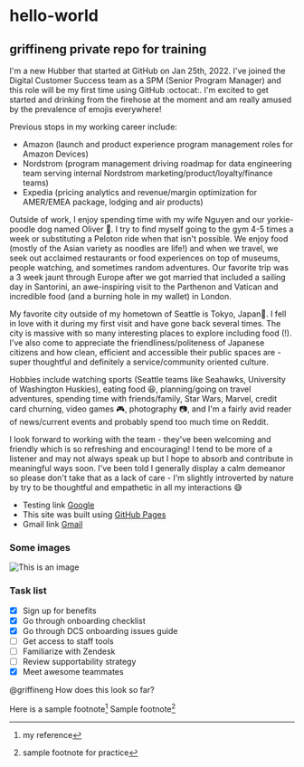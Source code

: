 # hello-world
## griffineng private repo for training
I'm a new Hubber that started at GitHub on Jan 25th, 2022. I've joined the Digital Customer Success team as a SPM (Senior Program Manager) and this role will be my first time using GitHub :octocat:. I'm excited to get started and drinking from the firehose at the moment and am really amused by the prevalence of emojis everywhere!

Previous stops in my working career include:
- Amazon (launch and product experience program management roles for Amazon Devices)
- Nordstrom (program management driving roadmap for data engineering team serving internal Nordstrom marketing/product/loyalty/finance teams)
- Expedia (pricing analytics and revenue/margin optimization for AMER/EMEA package, lodging and air products)

Outside of work, I enjoy spending time with my wife Nguyen and our yorkie-poodle dog named Oliver 🦮. I try to find myself going to the gym 4-5 times a week or substituting a Peloton ride when that isn't possible. We enjoy food (mostly of the Asian variety as noodles are life!) and when we travel, we seek out acclaimed restaurants or food experiences on top of museums, people watching, and sometimes random adventures. Our favorite trip was a 3 week jaunt through Europe after we got married that included a sailing day in Santorini, an awe-inspiring visit to the Parthenon and Vatican and incredible food (and a burning hole in my wallet) in London. 

My favorite city outside of my hometown of Seattle is Tokyo, Japan🗼. I fell in love with it during my first visit and have gone back several times. The city is massive with so many interesting places to explore including food (!). I've also come to appreciate the friendliness/politeness of Japanese citizens and how clean, efficient and accessible their public spaces are - super thoughtful and definitely a service/community oriented culture.

Hobbies include watching sports (Seattle teams like Seahawks, University of Washington Huskies), eating food 😆, planning/going on travel adventures, spending time with friends/family, Star Wars, Marvel, credit card churning, video games 🎮, photography 📷, and I'm a fairly avid reader of news/current events and probably spend too much time on Reddit.

I look forward to working with the team - they've been welcoming and friendly which is so refreshing and encouraging! I tend to be more of a listener and may not always speak up but I hope to absorb and contribute in meaningful ways soon. I've been told I generally display a calm demeanor so please don't take that as a lack of care - I'm slightly introverted by nature by try to be thoughtful and empathetic in all my interactions 😅

- Testing link [Google](https://www.google.com)
- This site was built using [GitHub Pages](https://pages.github.com/)
- Gmail link [Gmail](https://www.gmail.com)

### Some images
![This is an image](https://myoctocat.com/assets/images/base-octocat.svg)

### Task list
- [x] Sign up for benefits
- [x] Go through onboarding checklist
- [x] Go through DCS onboarding issues guide
- [ ] Get access to staff tools
- [ ] Familiarize with Zendesk
- [ ] Review supportability strategy
- [x] Meet awesome teammates

@griffineng How does this look so far?

Here is a sample footnote[^1]
Sample footnote[^2]

[^1]: my reference
[^2]: sample footnote for practice
